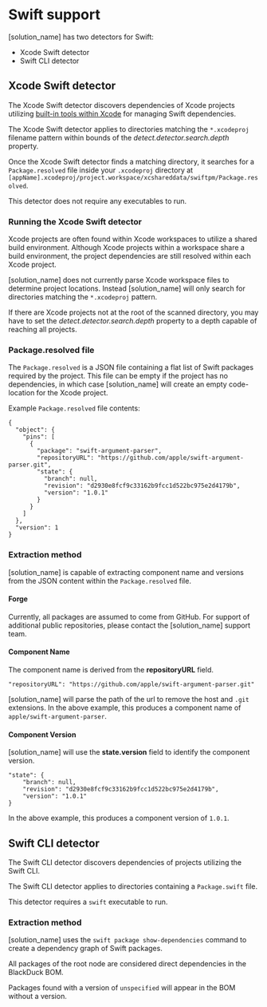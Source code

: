 # Swift support
[solution_name] has two detectors for Swift:

* Xcode Swift detector
* Swift CLI detector

## Xcode Swift detector
The Xcode Swift detector discovers dependencies of Xcode projects utilizing [built-in tools within Xcode](https://developer.apple.com/documentation/swift_packages/adding_package_dependencies_to_your_app) for managing Swift dependencies.

The Xcode Swift detector applies to directories matching the `*.xcodeproj` filename pattern within bounds of the *detect.detector.search.depth* property.

Once the Xcode Swift detector finds a matching directory, it searches for a `Package.resolved` file inside your `.xcodeproj` directory at `[appName].xcodeproj/project.workspace/xcshareddata/swiftpm/Package.resolved`.

This detector does not require any executables to run.

### Running the Xcode Swift detector

Xcode projects are often found within Xcode workspaces to utilize a shared build environment.
Although Xcode projects within a workspace share a build environment, the project dependencies are still resolved within each Xcode project.

[solution_name] does not currently parse Xcode workspace files to determine project locations.
Instead [solution_name] will only search for directories matching the `*.xcodeproj` pattern. 

If there are Xcode projects not at the root of the scanned directory, you may have to set the *detect.detector.search.depth* property to a depth capable of reaching all projects.

### Package.resolved file

The `Package.resolved` is a JSON file containing a flat list of Swift packages required by the project.
This file can be empty if the project has no dependencies, in which case [solution_name] will create an empty code-location for the Xcode project.

Example `Package.resolved` file contents:
````
{
  "object": {
    "pins": [
      {
        "package": "swift-argument-parser",
        "repositoryURL": "https://github.com/apple/swift-argument-parser.git",
        "state": {
          "branch": null,
          "revision": "d2930e8fcf9c33162b9fcc1d522bc975e2d4179b",
          "version": "1.0.1"
        }
      }
    ]
  },
  "version": 1
}
````

### Extraction method
[solution_name] is capable of extracting component name and versions from the JSON content within the `Package.resolved` file.

#### Forge
Currently, all packages are assumed to come from GitHub. For support of additional public repositories, please contact the [solution_name] support team.

#### Component Name
The component name is derived from the **repositoryURL** field.
````
"repositoryURL": "https://github.com/apple/swift-argument-parser.git"
````
[solution_name] will parse the path of the url to remove the host and `.git` extensions.
In the above example, this produces a component name of `apple/swift-argument-parser`.

#### Component Version
[solution_name] will use the **state.version** field to identify the component version.
````
"state": {
    "branch": null,
    "revision": "d2930e8fcf9c33162b9fcc1d522bc975e2d4179b",
    "version": "1.0.1"
}
````
In the above example, this produces a component version of `1.0.1`.

## Swift CLI detector

The Swift CLI detector discovers dependencies of projects utilizing the Swift CLI.

The Swift CLI detector applies to directories containing a `Package.swift` file.

This detector requires a `swift` executable to run.

### Extraction method

[solution_name] uses the `swift package show-dependencies` command to create a dependency graph of Swift packages.

All packages of the root node are considered direct dependencies in the BlackDuck BOM.

Packages found with a version of `unspecified` will appear in the BOM without a version.